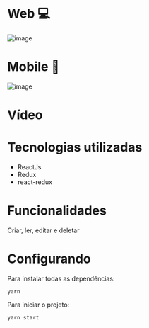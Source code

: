# Web 💻

![image](https://user-images.githubusercontent.com/73259242/119581860-ceaca900-bd99-11eb-9415-a84786926e23.png)

# Mobile 📱

![image](https://user-images.githubusercontent.com/73259242/119581890-e08e4c00-bd99-11eb-92b3-5c70b4b36304.png)

# Vídeo

# Tecnologias utilizadas

- ReactJs
- Redux
- react-redux

# Funcionalidades

Criar, ler, editar e deletar

# Configurando

Para instalar todas as dependências:

`yarn`

Para iniciar o projeto:

`yarn start`
